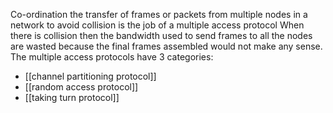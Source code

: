 Co-ordination the transfer of frames or packets from multiple nodes in a network to avoid collision is the job of a multiple access protocol 
When there is collision then the bandwidth used to send frames to all the nodes are wasted because the final frames assembled would not make any sense.
The multiple access protocols have 3 categories: 
- [[channel partitioning protocol]]
- [[random access protocol]]
- [[taking turn protocol]]
